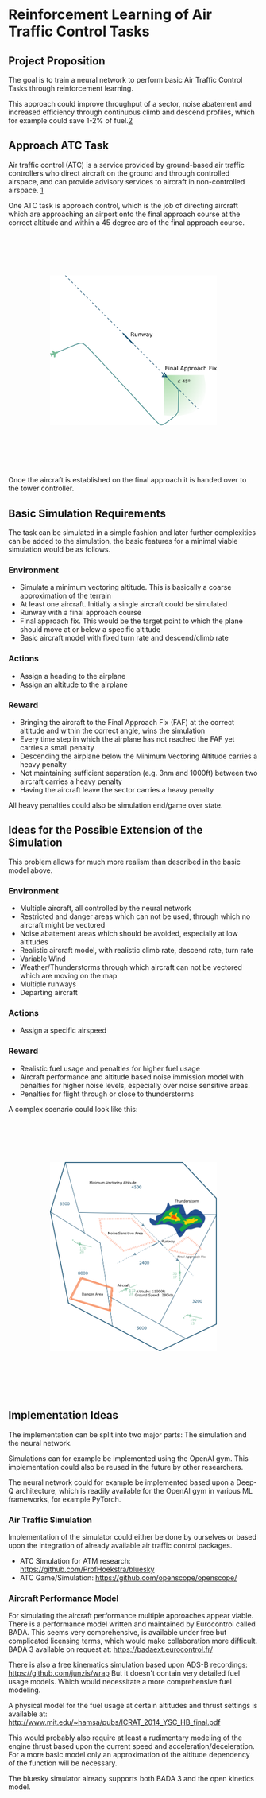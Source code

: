 # Reinforcement Learning of Air Traffic Control Tasks
## Project Proposition
The goal is to train a neural network to perform basic Air Traffic Control Tasks through reinforcement learning. 

This approach could improve throughput of a sector, noise abatement and increased efficiency through continuous 
climb and descend profiles, which for example could save 1-2% of fuel.[2][2]

## Approach ATC Task
Air traffic control (ATC) is a service provided by ground-based air traffic controllers who direct aircraft on the 
ground and through controlled airspace, and can provide advisory services to aircraft in non-controlled airspace. [1][1]

One ATC task is approach control, which is the job of directing aircraft which are approaching an airport onto the 
final approach course at the correct altitude and within a 45 degree arc of the final approach course. 

<p align="center" style="padding: 6em;">
    <img src="images/final_approach_small.png">
</p>

Once the aircraft is established on the final approach it is handed over to the tower controller. 

## Basic Simulation Requirements
The task can be simulated in a simple fashion and later further complexities can be added to the simulation, the basic
features for a minimal viable simulation would be as follows.

### Environment
* Simulate a minimum vectoring altitude. This is basically a coarse approximation of the terrain
* At least one aircraft. Initially a single aircraft could be simulated
* Runway with a final approach course
* Final approach fix. This would be the target point to which the plane should move at or below a specific altitude
* Basic aircraft model with fixed turn rate and descend/climb rate

### Actions
* Assign a heading to the airplane
* Assign an altitude to the airplane

### Reward
* Bringing the aircraft to the Final Approach Fix (FAF) at the correct altitude and within the correct angle, wins the
  simulation 
* Every time step in which the airplane has not reached the FAF yet carries a small penalty
* Descending the airplane below the Minimum Vectoring Altitude carries a heavy penalty
* Not maintaining sufficient separation (e.g. 3nm and 1000ft) between two aircraft carries a heavy penalty 
* Having the aircraft leave the sector carries a heavy penalty

All heavy penalties could also be simulation end/game over state. 

## Ideas for the Possible Extension of the Simulation 
This problem allows for much more realism than described in the basic model above.

### Environment 
* Multiple aircraft, all controlled by the neural network
* Restricted and danger areas which can not be used, through which no aircraft might be vectored
* Noise abatement areas which should be avoided, especially at low altitudes
* Realistic aircraft model, with realistic climb rate, descend rate, turn rate
* Variable Wind
* Weather/Thunderstorms through which aircraft can not be vectored which are moving on the map
* Multiple runways
* Departing aircraft

### Actions
* Assign a specific airspeed

### Reward
* Realistic fuel usage and penalties for higher fuel usage
* Aircraft performance and altitude based noise immission model with penalties for higher noise levels, especially over
noise sensitive areas. 
* Penalties for flight through or close to thunderstorms

A complex scenario could look like this:

<p align="center" style="padding: 6em;">
    <img src="images/complex_scenario.png">
</p>


## Implementation Ideas

The implementation can be split into two major parts: The simulation and the neural network. 

Simulations can for example be implemented using the OpenAI gym. This implementation could also be reused in the future
by other researchers. 

The neural network could for example be implemented based upon a Deep-Q architecture, which is readily available for
the OpenAI gym in various ML frameworks, for example PyTorch. 

### Air Traffic Simulation

Implementation of the simulator could either be done by ourselves or based upon the integration of already available
air traffic control packages.

* ATC Simulation for ATM research: https://github.com/ProfHoekstra/bluesky
* ATC Game/Simulation: https://github.com/openscope/openscope/

### Aircraft Performance Model

For simulating the aircraft performance multiple approaches appear viable. There is a performance model written and
maintained by Eurocontrol called BADA. This seems very comprehensive, is available under free but complicated licensing
terms, which would make collaboration more difficult. 
BADA 3 available on request at: https://badaext.eurocontrol.fr/

There is also a free kinematics simulation based upon ADS-B recordings: https://github.com/junzis/wrap
But it doesn't contain very detailed fuel usage models. Which would necessitate a more comprehensive fuel modeling. 

A physical model for the fuel usage at certain altitudes and thrust settings is available at: 
http://www.mit.edu/~hamsa/pubs/ICRAT_2014_YSC_HB_final.pdf

This would probably also require at least a rudimentary modeling of the engine thrust based upon the current speed and
acceleration/deceleration. For a more basic model only an approximation of the altitude dependency of the function 
will be necessary.  

The bluesky simulator already supports both BADA 3 and the open kinetics model. 


[1]: https://en.wikipedia.org/wiki/Air_traffic_control
[2]: http://www.icrat.org/icrat/seminarContent/Author/RamonCodina737/FINAL-602-cfp-Codina.pdf
